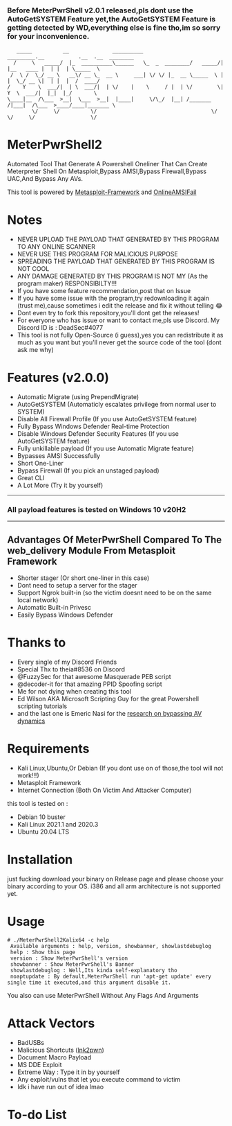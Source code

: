 ### Before MeterPwrShell v2.0.1 released,pls dont use the AutoGetSYSTEM Feature yet,the AutoGetSYSTEM Feature is getting detected by WD,everything else is fine tho,im so sorry for your inconvenience.
```
   _____          __              __________                _________.__           .__  .__  ________  
  /     \   _____/  |_  __________\______   \_  _  ________/   _____/|  |__   ____ |  | |  | \_____  \ 
 /  \ /  \_/ __ \   __\/ __ \_  __ \     ___| \/ \/ |_  __ \_____  \ |  |  \_/ __ \|  | |  |  /  ____/ 
/    Y    \  ___/|  | \  ___/|  | \/    |    \     / |  | \/        \|   Y  \  ___/|  |_|  |_/       \ 
\____|__  /\___  >__|  \___  >__|  |____|     \/\_/  |__| /_______  /|___|  /\___  >____/____|_______ \
        \/     \/          \/                                     \/      \/     \/                  \/   
```
# MeterPwrShell2
Automated Tool That Generate A Powershell Oneliner That Can Create Meterpreter Shell On Metasploit,Bypass AMSI,Bypass Firewall,Bypass UAC,And Bypass Any AVs.

This tool is powered by [Metasploit-Framework](https://github.com/rapid7/metasploit-framework) and [OnlineAMSIFail](http://getrektboy.000webhostapp.com/OnlineAMSIFail/)
# Notes
- NEVER UPLOAD THE PAYLOAD THAT GENERATED BY THIS PROGRAM TO ANY ONLINE SCANNER
- NEVER USE THIS PROGRAM FOR MALICIOUS PURPOSE
- SPREADING THE PAYLOAD THAT GENERATED BY THIS PROGRAM IS NOT COOL
- ANY DAMAGE GENERATED BY THIS PROGRAM IS NOT MY (As the program maker) RESPONSIBILTY!!!
- If you have some feature recommendation,post that on Issue
- If you have some issue with the program,try redownloading it again (trust me),cause sometimes i edit the release and fix it without telling 😂
- Dont even try to fork this repository,you'll dont get the releases!
- For everyone who has issue or want to contact me,pls use Discord. My Discord ID is : DeadSec#4077
- This tool is not fully Open-Source (i guess),yes you can redistribute it as much as you want but you'll never get the source code of the tool (dont ask me why)
# Features (v2.0.0)
- Automatic Migrate (using PrependMigrate)
- AutoGetSYSTEM (Automaticly escalates privilege from normal user to SYSTEM)
- Disable All Firewall Profile (If you use AutoGetSYSTEM feature)
- Fully Bypass Windows Defender Real-time Protection
- Disable Windows Defender Security Features (If you use AutoGetSYSTEM feature)
- Fully unkillable payload (If you use Automatic Migrate feature)
- Bypasses AMSI Successfully 
- Short One-Liner 
- Bypass Firewall (If you pick an unstaged payload)
- Great CLI
- A Lot More (Try it by yourself)
--------------------------------------------------------------
### All payload features is tested on Windows 10 v20H2
--------------------------------------------------------------
## Advantages Of MeterPwrShell Compared To The web_delivery Module From Metasploit Framework
- Shorter stager (Or short one-liner in this case)
- Dont need to setup a server for the stager 
- Support Ngrok built-in (so the victim doesnt need to be on the same local network)
- Automatic Built-in Privesc
- Easily Bypass Windows Defender 
# Thanks to
- Every single of my Discord Friends
- Special Thx to theia#8536 on Discord
- @FuzzySec for that awesome Masquerade PEB script
- @decoder-it for that amazing PPID Spoofing script
- Me for not dying when creating this tool
- Ed Wilson AKA Microsoft Scripting Guy for the great Powershell scripting tutorials
- and the last one is Emeric Nasi for the [research on bypassing AV dynamics](https://blog.sevagas.com/IMG/pdf/BypassAVDynamics.pdf)
# Requirements
- Kali Linux,Ubuntu,Or Debian (If you dont use on of those,the tool will not work!!!)
- Metasploit Framework
- Internet Connection (Both On Victim And Attacker Computer)

this tool is tested on :
- Debian 10 buster
- Kali Linux 2021.1 and 2020.3
- Ubuntu 20.04 LTS 
# Installation
just fucking download your binary on Release page and please choose your binary according to your OS.
i386 and all arm architecture is not supported yet.
# Usage
```
# ./MeterPwrShell2Kalix64 -c help
 Available arguments : help, version, showbanner, showlastdebuglog                                
 help : Show this page                                                                                                                                                
 version : Show MeterPwrShell's version                                                                                                                               
 showbanner : Show MeterPwrShell's Banner                                                                                                                             
 showlastdebuglog : Well,Its kinda self-explanatory tho                                                 
 noaptupdate : By default,MeterPwrShell run 'apt-get update' every single time it executed,and this argument disable it.
 ```
 You also can use MeterPwrShell Without Any Flags And Arguments
 # Attack Vectors
 - BadUSBs
 - Malicious Shortcuts ([lnk2pwn](https://github.com/it-gorillaz/lnk2pwn/))
 - Document Macro Payload
 - MS DDE Exploit
 - Extreme Way : Type it in by yourself
 - Any exploit/vulns that let you execute command to victim
 - Idk i have run out of idea lmao
 # To-do List
